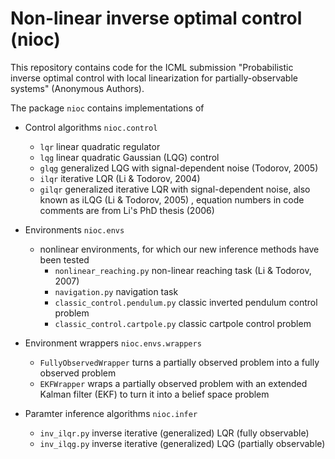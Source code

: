 # Non-linear inverse optimal control (nioc)

This repository contains code for the ICML submission "Probabilistic inverse optimal control with local linearization for partially-observable systems" (Anonymous Authors).

The package `nioc` contains implementations of 

- Control algorithms `nioc.control`
    - `lqr` linear quadratic regulator
    - `lqg` linear quadratic Gaussian (LQG) control
    - `glqg` generalized LQG with signal-dependent noise (Todorov, 2005)
    - `ilqr` iterative LQR (Li & Todorov, 2004) 
    - `gilqr` generalized iterative LQR with signal-dependent noise, also known as iLQG (Li & Todorov, 2005) , equation numbers in code comments are from Li's PhD
      thesis (2006)

- Environments `nioc.envs`
    - nonlinear environments, for which our new inference methods have been tested
      - `nonlinear_reaching.py` non-linear reaching task (Li & Todorov, 2007)
      - `navigation.py` navigation task
      - `classic_control.pendulum.py` classic inverted pendulum control problem
      - `classic_control.cartpole.py` classic cartpole control problem

- Environment wrappers `nioc.envs.wrappers`
    - `FullyObservedWrapper` turns a partially observed problem into a fully observed problem
    - `EKFWrapper` wraps a partially observed problem with an extended Kalman filter (EKF) to turn it into a belief space problem

- Paramter inference algorithms `nioc.infer`
    - `inv_ilqr.py` inverse iterative (generalized) LQR (fully observable)
    - `inv_ilqg.py` inverse iterative (generalized) LQG (partially observable)
